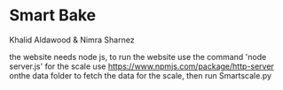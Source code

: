 # Smart Bake
Khalid Aldawood & Nimra Sharnez

the website needs node js, to run the website use the command 'node server.js'
for the scale use https://www.npmjs.com/package/http-server onthe data folder to fetch the data for the scale, then run Smartscale.py 

